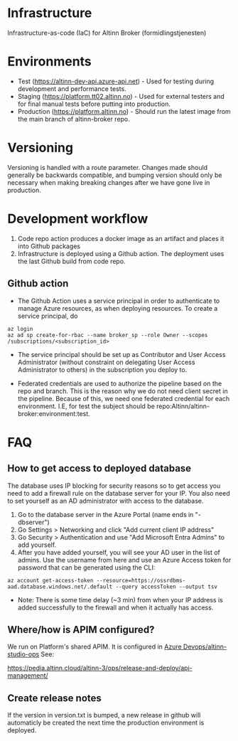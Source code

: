 # Infrastructure
Infrastructure-as-code (IaC) for Altinn Broker (formidlingstjenesten)

# Environments

* Test (https://altinn-dev-api.azure-api.net) - Used for testing during development and performance tests.
* Staging (https://platform.tt02.altinn.no) - Used for external testers and for final manual tests before putting into production.
* Production (https://platform.altinn.no) - Should run the latest image from the main branch of altinn-broker repo.

# Versioning

Versioning is handled with a route parameter. Changes made should generally be backwards compatible, and bumping version should only be necessary when making breaking changes after we have gone live in production.

# Development workflow
1. Code repo action produces a docker image as an artifact and places it into Github packages
2. Infrastructure is deployed using a Github action. The deployment uses the last Github build from code repo.

## Github action

* The Github Action uses a service principal in order to authenticate to manage Azure resources, as when deploying resources. To create a service principal, do
```
az login
az ad sp create-for-rbac --name broker_sp --role Owner --scopes /subscriptions/<subscription_id>
```

* The service principal should be set up as Contributor and User Access Administrator (without constraint on delegating User Access Administrator to others) in the subscription you deploy to.

* Federated credentials are used to authorize the pipeline based on the repo and branch. This is the reason why we do not need client secret in the pipeline. Because of this, we need one federated credential for each environment. I.E, for test the subject should be repo:Altinn/altinn-broker:environment:test.

# FAQ

## How to get access to deployed database

The database uses IP blocking for security reasons so to get access you need to add a firewall rule on the database server for your IP. You also need to set yourself as an AD administrator with access to the database.

1. Go to the database server in the Azure Portal (name ends in "-dbserver")
2. Go Settings > Networking and click "Add current client IP address"
3. Go Security > Authentication and use "Add Microsoft Entra Admins" to add yourself.
4. After you have added yourself, you will see your AD user in the list of admins. Use the username from here and use an Azure Access token for password that can be generated using the CLI:
```
az account get-access-token --resource=https://ossrdbms-aad.database.windows.net/.default --query accessToken --output tsv
```

* Note: There is some time delay (~3 min) from when your IP address is added successfully to the firewall and when it actually has access.

## Where/how is APIM configured?

We run on Platform's shared APIM. It is configured in [Azure Devops/altinn-studio-ops](https://dev.azure.com/brreg/altinn-studio-ops/_git/altinn-studio-ops) See:

https://pedia.altinn.cloud/altinn-3/ops/release-and-deploy/api-management/

## Create release notes
If the version in version.txt is bumped, a new release in github will automaticly be created the next time the production environment is deployed. 
